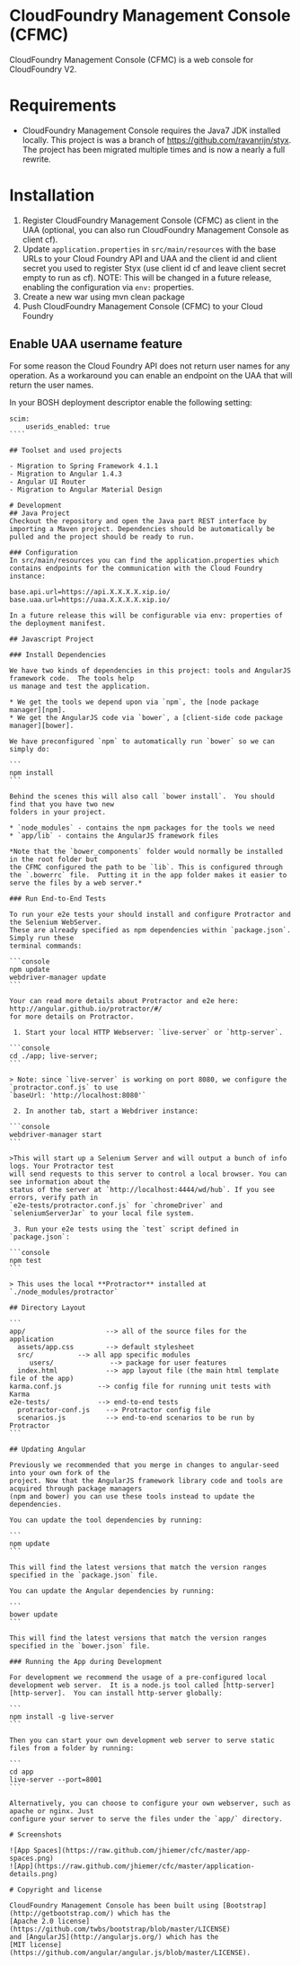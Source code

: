 # CloudFoundry Management Console (CFMC)

CloudFoundry Management Console (CFMC) is a web console for CloudFoundry V2.

# Requirements

* CloudFoundry Management Console requires the Java7 JDK installed locally. This project is was a branch of https://github.com/ravanrijn/styx. The project has been migrated multiple times and is now a nearly a full rewrite.

# Installation

1. Register CloudFoundry Management Console (CFMC) as client in the UAA (optional, you can also run CloudFoundry Management Console as client cf).
2. Update `application.properties` in `src/main/resources` with the base URLs to your Cloud Foundry API and UAA and the client id and client secret you used to register Styx (use client id cf and leave client secret empty to run as cf). NOTE: This will be changed in a future release, enabling the configuration via `env:` properties.
3. Create a new war using mvn clean package
4. Push CloudFoundry Management Console (CFMC) to your Cloud Foundry

## Enable UAA username feature

For some reason the Cloud Foundry API does not return user names for any operation. As a workaround you can enable an endpoint on the UAA that will return the user names.

In your BOSH deployment descriptor enable the following setting:

`````
scim:
    userids_enabled: true
````

## Toolset and used projects

- Migration to Spring Framework 4.1.1
- Migration to Angular 1.4.3
- Angular UI Router
- Migration to Angular Material Design

# Development
## Java Project
Checkout the repository and open the Java part REST interface by importing a Maven project. Dependencies should be automatically be pulled and the project should be ready to run.

### Configuration
In src/main/resources you can find the application.properties which contains endpoints for the communication with the Cloud Foundry instance:

base.api.url=https://api.X.X.X.X.xip.io/
base.uaa.url=https://uaa.X.X.X.X.xip.io/

In a future release this will be configurable via env: properties of the deployment manifest.

## Javascript Project

### Install Dependencies

We have two kinds of dependencies in this project: tools and AngularJS framework code.  The tools help
us manage and test the application.

* We get the tools we depend upon via `npm`, the [node package manager][npm].
* We get the AngularJS code via `bower`, a [client-side code package manager][bower].

We have preconfigured `npm` to automatically run `bower` so we can simply do:

```
npm install
```

Behind the scenes this will also call `bower install`.  You should find that you have two new
folders in your project.

* `node_modules` - contains the npm packages for the tools we need
* `app/lib` - contains the AngularJS framework files

*Note that the `bower_components` folder would normally be installed in the root folder but
the CFMC configured the path to be `lib`. This is configured through the `.bowerrc` file.  Putting it in the app folder makes it easier to serve the files by a web server.*

### Run End-to-End Tests

To run your e2e tests your should install and configure Protractor and the Selenium WebServer.
These are already specified as npm dependencies within `package.json`. Simply run these
terminal commands:

```console
npm update
webdriver-manager update
```

Your can read more details about Protractor and e2e here: http://angular.github.io/protractor/#/
for more details on Protractor.

 1. Start your local HTTP Webserver: `live-server` or `http-server`.

```console
cd ./app; live-server;
```

> Note: since `live-server` is working on port 8080, we configure the `protractor.conf.js` to use
`baseUrl: 'http://localhost:8080'`

 2. In another tab, start a Webdriver instance:

```console
webdriver-manager start
```

>This will start up a Selenium Server and will output a bunch of info logs. Your Protractor test
will send requests to this server to control a local browser. You can see information about the
status of the server at `http://localhost:4444/wd/hub`. If you see errors, verify path in
`e2e-tests/protractor.conf.js` for `chromeDriver` and `seleniumServerJar` to your local file system.

 3. Run your e2e tests using the `test` script defined in `package.json`:

```console
npm test
```

> This uses the local **Protractor** installed at `./node_modules/protractor`

## Directory Layout

```
app/                    --> all of the source files for the application
  assets/app.css        --> default stylesheet
  src/           --> all app specific modules
     users/              --> package for user features
  index.html            --> app layout file (the main html template file of the app)
karma.conf.js         --> config file for running unit tests with Karma
e2e-tests/            --> end-to-end tests
  protractor-conf.js    --> Protractor config file
  scenarios.js          --> end-to-end scenarios to be run by Protractor
```

## Updating Angular

Previously we recommended that you merge in changes to angular-seed into your own fork of the
project. Now that the AngularJS framework library code and tools are acquired through package managers
(npm and bower) you can use these tools instead to update the dependencies.

You can update the tool dependencies by running:

```
npm update
```

This will find the latest versions that match the version ranges specified in the `package.json` file.

You can update the Angular dependencies by running:

```
bower update
```

This will find the latest versions that match the version ranges specified in the `bower.json` file.

### Running the App during Development

For development we recommend the usage of a pre-configured local development web server.  It is a node.js tool called [http-server][http-server].  You can install http-server globally:

```
npm install -g live-server
```

Then you can start your own development web server to serve static files from a folder by running:

```
cd app
live-server --port=8001
```

Alternatively, you can choose to configure your own webserver, such as apache or nginx. Just
configure your server to serve the files under the `app/` directory.

# Screenshots

![App Spaces](https://raw.github.com/jhiemer/cfc/master/app-spaces.png)
![App](https://raw.github.com/jhiemer/cfc/master/application-details.png)

# Copyright and license

CloudFoundry Management Console has been built using [Bootstrap](http://getbootstrap.com/) which has the
[Apache 2.0 license](https://github.com/twbs/bootstrap/blob/master/LICENSE)
and [AngularJS](http://angularjs.org/) which has the
[MIT license](https://github.com/angular/angular.js/blob/master/LICENSE).
